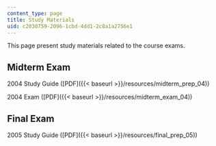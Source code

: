 ```yaml
---
content_type: page
title: Study Materials
uid: c2030759-2096-1cbd-4dd1-2c8a1a2756e1
---
```


This page present study materials related to the course exams.

Midterm Exam
------------

2004 Study Guide ([PDF]({{< baseurl >}}/resources/midterm_prep_04))

2004 Exam ([PDF]({{< baseurl >}}/resources/midterm_exam_04))

Final Exam
----------

2005 Study Guide ([PDF]({{< baseurl >}}/resources/final_prep_05))